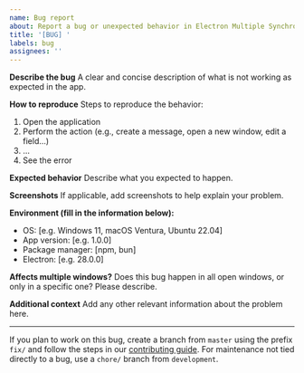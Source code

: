 ```yaml
---
name: Bug report
about: Report a bug or unexpected behavior in Electron Multiple Synchronized Windows
title: '[BUG] '
labels: bug
assignees: ''
---
```


**Describe the bug**
A clear and concise description of what is not working as expected in the app.

**How to reproduce**
Steps to reproduce the behavior:

1. Open the application
2. Perform the action (e.g., create a message, open a new window, edit a field...)
3. ...
4. See the error

**Expected behavior**
Describe what you expected to happen.

**Screenshots**
If applicable, add screenshots to help explain your problem.

**Environment (fill in the information below):**

- OS: [e.g. Windows 11, macOS Ventura, Ubuntu 22.04]
- App version: [e.g. 1.0.0]
- Package manager: [npm, bun]
- Electron: [e.g. 28.0.0]

**Affects multiple windows?**
Does this bug happen in all open windows, or only in a specific one? Please describe.

**Additional context**
Add any other relevant information about the problem here.

---

If you plan to work on this bug, create a branch from `master` using the prefix
`fix/` and follow the steps in our [contributing guide](../CONTRIBUTING.md).
For maintenance not tied directly to a bug, use a `chore/` branch from `development`.
